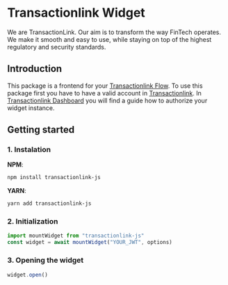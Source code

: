 # Transactionlink Widget
We are TransactionLink.
Our aim is to transform the way FinTech operates. We make it smooth and easy to use, while staying on top of the highest regulatory and security standards.

## Introduction
This package is a frontend for your [Transactionlink Flow](https://docs.transactionlink.io/docs/workflows). To use this package first you have to have a valid account in [Transactionlink](https://www.transactionlink.io/). In [Transactionlink Dashboard](https://dashboard.transactionlink.io/) you will find a guide how to authorize your widget instance.


## Getting started
### 1. Instalation
**NPM**:
```BASH
npm install transactionlink-js
```
**YARN**:
```BASH
yarn add transactionlink-js
```

### 2. Initialization
```js
import mountWidget from "transactionlink-js"
const widget = await mountWidget("YOUR_JWT", options)
```

### 3. Opening the widget
```js
widget.open()
```
